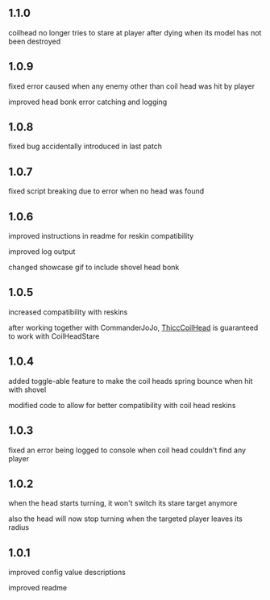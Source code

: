 ## 1.1.0
coilhead no longer tries to stare at player after dying when its model has not been destroyed

## 1.0.9
fixed error caused when any enemy other than coil head was hit by player

improved head bonk error catching and logging

## 1.0.8
fixed bug accidentally introduced in last patch

## 1.0.7
fixed script breaking due to error when no head was found

## 1.0.6
improved instructions in readme for reskin compatibility

improved log output

changed showcase gif to include shovel head bonk

## 1.0.5
increased compatibility with reskins

after working together with CommanderJoJo, [ThiccCoilHead](https://thunderstore.io/c/lethal-company/p/CommanderJoJo/ThiccCoilHead/) is guaranteed to work with CoilHeadStare

## 1.0.4
added toggle-able feature to make the coil heads spring bounce when hit with shovel

modified code to allow for better compatibility with coil head reskins

## 1.0.3
fixed an error being logged to console when coil head couldn't find any player

## 1.0.2
when the head starts turning, it won't switch its stare target anymore

also the head will now stop turning when the targeted player leaves its radius

## 1.0.1
improved config value descriptions

improved readme